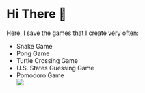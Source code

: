 # Hi There 👋

 <p>
        Here, I save the games that I create very often:
    </p>
    <ul>
        <li>Snake Game</li>
        <li>Pong Game</li>
        <li>Turtle Crossing Game</li>
        <li>U.S. States Guessing Game</li>
        <li>Pomodoro Game</li>
     <img src="./Solution-pomodoro-end/pomodoro.png">
    </ul>
